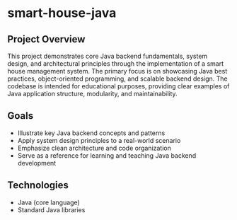 # smart-house-java

## Project Overview

This project demonstrates core Java backend fundamentals, system design, and architectural principles through the 
implementation of a smart house management system. The primary focus is on showcasing Java best practices, 
object-oriented programming, and scalable backend design. The codebase is intended for educational purposes, 
providing clear examples of Java application structure, modularity, and maintainability.

## Goals

- Illustrate key Java backend concepts and patterns
- Apply system design principles to a real-world scenario
- Emphasize clean architecture and code organization
- Serve as a reference for learning and teaching Java backend development

## Technologies

- Java (core language)
- Standard Java libraries
